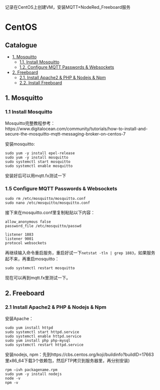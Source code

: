 记录在CentOS上创建VM，安装MQTT+NodeRed_Freeboard服务<br>

# CentOS
## **Catalogue**
* [1. Mosquitto](#1)
    * [1.1. Install Mosquitto](#1.1)
    * [1.2. Configure MQTT Passwords & Websockets](#1.2)
* [2. Freeboard](#2)
    * [2.1. Install Apache2 & PHP & Nodejs & Npm](#2.1)
    * [2.2. Install Freeboard](#2.2)
    

<h2 id="1">1. Mosquitto</h2>
<h3 id="1.1">1.1 Install Mosquitto</h3>
Mosquitto完整教程参考：https://www.digitalocean.com/community/tutorials/how-to-install-and-secure-the-mosquitto-mqtt-messaging-broker-on-centos-7<br>

安装mosquitto: 
```linux
sudo yum -y install epel-release
sudo yum -y install mosquitto
sudo systemctl start mosquitto
sudo systemctl enable mosquitto
```
安装好后可以用mqtt.fx测试一下<br>

<h3 id="1.2">1.5 Configure MQTT Passwords & Websockets</h3>

```linux
sudo rm /etc/mosquitto/mosquitto.conf
sudo nano /etc/mosquitto/mosquitto.conf
```
接下来在mosquitto.conf里复制粘贴以下内容：
```linux
allow_anonymous false
password_file /etc/mosquitto/passwd

listener 1883
listener 9001
protocol websockets
```

再继续输入命令重启服务，重启好试一下```netstat -tln | grep 1883```，如果服务起不来，再重启mosquitto：
```linux
sudo systemctl restart mosquitto
```
现在可以再到mqtt.fx里测试一下。

<h2 id="2">2. Freeboard</h2>
<h3 id="2.1">2.1 Install Apache2 & PHP & Nodejs & Npm</h3>

安装Apache：
```linux
sudo yum install httpd
sudo systemctl start httpd.service
sudo systemctl enable httpd.service
sudo yum install php php-mysql
sudo systemctl restart httpd.service
```

安装nodejs, npm：先到https://cbs.centos.org/koji/buildinfo?buildID=17663 里x86_64下载3个依赖包，然后FTP拷贝到服务器里，再分别安装)
```linux
rpm –ivh packagename.rpm
sudo yum -y install nodejs
node -v
npm -v
```

